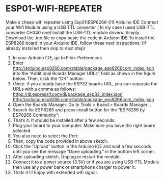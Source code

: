 # ESP01-WIFI-REPEATER
Make a cheap wifi repeater using Esp01(ESP8266-01) Arduino IDE
Connect your Wifi Module using a USB TTL converter ( In my case i used USB-TTL converter CH340 one)
Install the USB-TTL module drivers.
Simply Download the .ino file or copy paste the code in Arduino IDE
To install the ESP8266 board in your Arduino IDE, follow these next instructions: (If already installed then skip to next step)
1. In your Arduino IDE, go to File> Preferences
2. Enter http://arduino.esp8266.com/stable/package_esp8266com_index.json into the “Additional Boards Manager URLs” field as shown in the figure below. Then, click the “OK” button:
3. (Note: if you already have the ESP32 boards URL, you can separate the URLs with a comma as follows: https://dl.espressif.com/dl/package_esp32_index.json, http://arduino.esp8266.com/stable/package_esp8266com_index.json
4. Open the Boards Manager. Go to Tools > Board > Boards Manager…
5. Search for ESP8266 and press install button for the “ESP8266 by ESP8266 Community“:
6. That’s it. It should be installed after a few seconds.
7. Plug your board to your computer. Make sure you have the right board selected
8. You also need to select the Port:
9. Then, copy the code provided in above sketch.
10. Click the “Upload” button in the Arduino IDE and wait a few seconds until you see the message “Done uploading.” in the bottom left corner.
11. After uploading sketch, Unplug or restart the module.
12. Connect it to a power source (3.3V) or if you are using USB-TTL Module then use any power bank or smartphone charger to power it.
13. Thats it !!! Enjoy with extended wifi signal.
